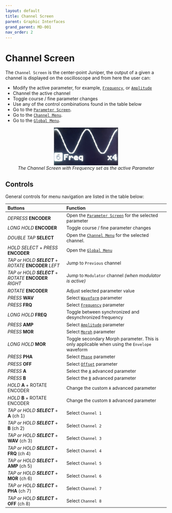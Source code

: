 ```yaml
---
layout: default
title: Channel Screen
parent: Graphic Interfaces
grand_parent: MD-001
nav_order: 2
---
```


# Channel Screen

The `Channel Screen` is the center-point Juniper, the output of a given a channel is displayed on the oscilloscope and from here the user can:
 - Modify the active parameter, for example, [`Frequency`](/md001/signal_generation/primary_parameters.html#frequency), or [`Amplitude`](/md001/signal_generation/primary_parameters.html#amplitude)
 - Channel the active channel
 - Toggle course / fine parameter changes
 - Use any of the control combinations found in the table below
 - Go to the [`Parameter Screen`](./parameter_screen.html).
 - Go to the [`Channel Menu`](./channel_menu.html).
 - Go to the [`Global Menu`](./global_menu.html).

<div style="display: flex; justify-content: center;">
    <div style="display: flex; flex-flow: column; align-items: center; justify-content: center;">
        <img src="/images/waveform_sine.jpeg" width="200px" />
        <span style="font-style: italic">The Channel Screen with Frequency set as the active Parameter</span>
    </div>
</div>


## Controls

General controls for menu navigation are listed in the table below:

| Buttons        | Function        |
|:-------------|:------------------|
| _DEPRESS_ **ENCODER** | Open the [`Parameter Screen`](./parameter_screen.html) for the selected parameter |
| _LONG HOLD_ **ENCODER** | Toggle course / fine parameter changes |
| _DOUBLE TAP_ **SELECT** | Open the [`Channel Menu`](./channel_menu.html) for the selected channel.
| _HOLD SELECT_ + _PRESS_ **ENCODER** | Open the [`Global Menu`](./global_menu.html) |
| _TAP or HOLD **SELECT**_ + _ROTATE_ **ENCODER** _LEFT_ | Jump to `Previous` channel |
| _TAP or HOLD **SELECT**_ + _ROTATE_ **ENCODER** _RIGHT_ | Jump to `Modulator` channel _(when modulator is active)_ |
| _ROTATE_ **ENCODER** | Adjust selected parameter value |
| _PRESS_ **WAV** | Select [`Waveform`](/md001/signal_generation/primary_parameters.html#waveform) parameter |
| _PRESS_ **FRQ** | Select [`Frequency`](/md001/signal_generation/primary_parameters.html#frequency) parameter |
| _LONG HOLD_ **FREQ** | Toggle between synchronized and desynchronized frequency |
| _PRESS_ **AMP** | Select [`Amplitude`](/md001/signal_generation/primary_parameters.html#amplitude) parameter |
| _PRESS_ **MOR** | Select [`Morph`](/md001/signal_generation/primary_parameters.html#morph) parameter |
| _LONG HOLD_ **MOR** | Toggle secondary Morph parameter. This is only applicable when using the `Envelope` waveform |
| _PRESS_ **PHA** | Select [`Phase`](/md001/signal_generation/primary_parameters.html#phase) parameter |
| _PRESS_ **OFF** | Select [`Offset`](/md001/signal_generation/primary_parameters.html#offset) parameter |
| _PRESS_ **A** | Select the [`A`](/md001/signal_generation/advanced_parameters.html) advanced parameter |
| _PRESS_ **B** | Select the [`B`](/md001/signal_generation/advanced_parameters.html) advanced parameter |
| _HOLD_ **A** + ROTATE ENCODER | Change the custom `A` advanced parameter |
| _HOLD_ **B** + ROTATE ENCODER | Change the custom `B` advanced parameter |
| _TAP or HOLD **SELECT**_ + **A** (ch 1) | Select `Channel 1` |
| _TAP or HOLD **SELECT**_ + **B** (ch 2) | Select `Channel 2` |
| _TAP or HOLD **SELECT**_ + **WAV** (ch 3) | Select `Channel 3` |
| _TAP or HOLD **SELECT**_ + **FRQ** (ch 4) | Select `Channel 4` |
| _TAP or HOLD **SELECT**_ + **AMP** (ch 5) | Select `Channel 5` |
| _TAP or HOLD **SELECT**_ + **MOR** (ch 6) | Select `Channel 6` |
| _TAP or HOLD **SELECT**_ + **PHA** (ch 7) | Select `Channel 7` |
| _TAP or HOLD **SELECT**_ + **OFF** (ch 8) | Select `Channel 8` |
